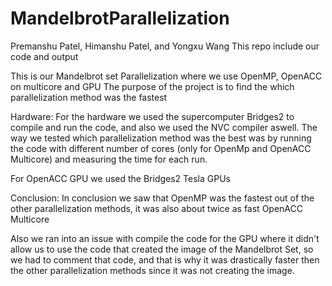 # MandelbrotParallelization
Premanshu Patel, Himanshu Patel, and Yongxu Wang
This repo include our code and output

This is our Mandelbrot set Parallelization where we use OpenMP, OpenACC on multicore and GPU
The purpose of the project is to find the which parallelization method was the fastest

Hardware:
For the hardware we used the supercomputer Bridges2 to compile and run the code, and also we used the NVC compiler aswell. The way we tested which parallelization method was the best was by running the code with different number of cores (only for OpenMp and OpenACC Multicore) and measuring the time for each run.

For OpenACC GPU we used the Bridges2 Tesla GPUs

Conclusion:
In conclusion we saw that OpenMP was the fastest out of the other parallelization methods, it was also about twice as fast OpenACC Multicore

Also we ran into an issue with compile the code for the GPU where it didn't allow us to use the code that created the image of the Mandelbrot Set, so we had to comment that code, and that is why it was drastically faster then the other parallelization methods since it was not creating the image.
